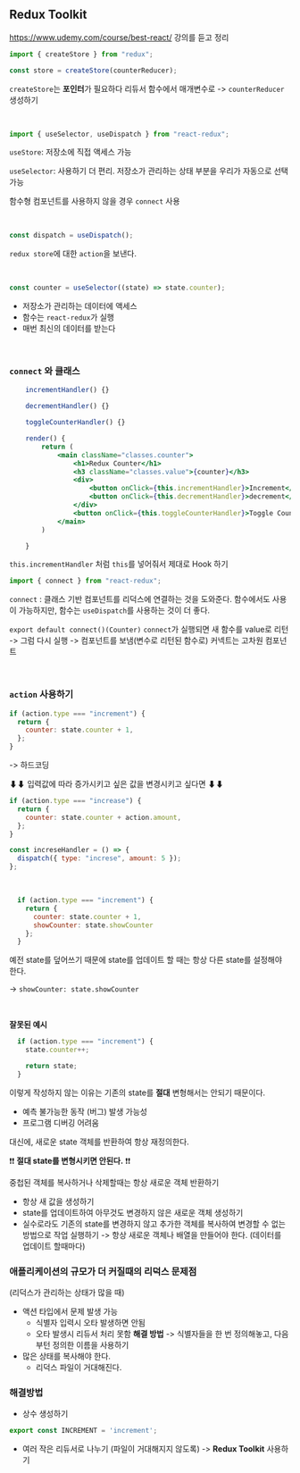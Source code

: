 ## Redux Toolkit

https://www.udemy.com/course/best-react/
강의를 듣고 정리

```jsx
import { createStore } from "redux";

const store = createStore(counterReducer);
```

`createStore`는 **포인터**가 필요하다
리듀서 함수에서 매개변수로 -> `counterReducer` 생성하기

<br>

```jsx
import { useSelector, useDispatch } from "react-redux";
```

`useStore`: 저장소에 직접 액세스 가능

`useSelector`: 사용하기 더 편리. 저장소가 관리하는 상태 부분을 우리가 자동으로 선택 가능

함수형 컴포넌트를 사용하지 않을 경우 `connect` 사용

<br>

```jsx
const dispatch = useDispatch();
```

`redux store`에 대한 `action`을 보낸다.

<br>

```jsx
const counter = useSelector((state) => state.counter);
```

- 저장소가 관리하는 데이터에 액세스
- 함수는 `react-redux`가 실행
- 매번 최신의 데이터를 받는다

<br>

### `connect` 와 클래스

```jsx
    incrementHandler() {}

    decrementHandler() {}

    toggleCounterHandler() {}

    render() {
        return (
            <main className="classes.counter">
                <h1>Redux Counter</h1>
                <h3 className="classes.value">{counter}</h3>
                <div>
                    <button onClick={this.incrementHandler}>Increment</button>
                    <button onClick={this.decrementHandler}>decrement</button>
                </div>
                <button onClick={this.toggleCounterHandler}>Toggle Counter</button>
            </main>
        )

    }
```

`this.incrementHandler` 처럼 `this`를 넣어줘서 제대로 Hook 하기

```jsx
import { connect } from "react-redux";
```

`connect` : 클래스 기반 컴포넌트를 리덕스에 연결하는 것을 도와준다. 함수에서도 사용이 가능하지만, 함수는 `useDispatch`를 사용하는 것이 더 좋다.

`export default connect()(Counter)`
`connect`가 실행되면 새 함수를 value로 리턴 -> 그럼 다시 실행 -> 컴포넌트를 보냄(변수로 리턴된 함수로)
커넥트는 고차원 컴포넌트

<br>

### `action` 사용하기

```jsx
if (action.type === "increment") {
  return {
    counter: state.counter + 1,
  };
}
```
-> 하드코딩

⬇⬇ 입력값에 따라 증가시키고 싶은 값을 변경시키고 싶다면 ⬇⬇

```jsx
if (action.type === "increase") {
  return {
    counter: state.counter + action.amount,
  };
}

const increseHandler = () => {
  dispatch({ type: "increse", amount: 5 });
};
```
<br>

```jsx
  if (action.type === "increment") {
    return {
      counter: state.counter + 1,
      showCounter: state.showCounter
    };
  }
```
예전 state를 덮어쓰기 때문에 state를 업데이트 할 때는 항상 다른 state를 설정해야 한다.

-> `showCounter: state.showCounter`

<br>

**잘못된 예시**
```jsx
  if (action.type === "increment") {
    state.counter++;

    return state;
  }
  ```
이렇게 작성하지 않는 이유는 기존의 state를 **절대** 변형해서는 안되기 때문이다.
- 예측 불가능한 동작 (버그) 발생 가능성
- 프로그램 디버깅 어려움

대신에, 새로운 state 객체를 반환하여 항상 재정의한다.

❗❗ **절대 state를 변형시키면 안된다.** ❗❗

중첩된 객체를 복사하거나 삭제할때는 항상 새로운 객체 반환하기
- 항상 새 값을 생성하기
- state를 업데이트하여 아무것도 변경하지 않은 새로운 객체 생성하기
- 실수로라도 기존의 state를 변경하지 않고 추가한 객체를 복사하여 변경할 수 없는 방법으로 작업 실행하기
-> 항상 새로운 객체나 배열을 만들어야 한다. (데이터를 업데이트 할때마다)


### 애플리케이션의 규모가 더 커질때의 리덕스 문제점
(리덕스가 관리하는 상태가 많을 때)
- 액션 타입에서 문제 발생 가능
  - 식별자 입력시 오타 발생하면 안됨
  - 오타 발생시 리듀서 처리 못함
  **해결 방법**
  -> 식별자들을 한 번 정의해놓고, 다음부턴 정의한 이름을 사용하기
- 많은 상태를 복사해야 한다.
  - 리덕스 파일이 거대해진다.

### 해결방법
- 상수 생성하기
```jsx
export const INCREMENT = 'increment';
```
- 여러 작은 리듀서로 나누기 (파일이 거대해지지 않도록)
-> **Redux Toolkit** 사용하기